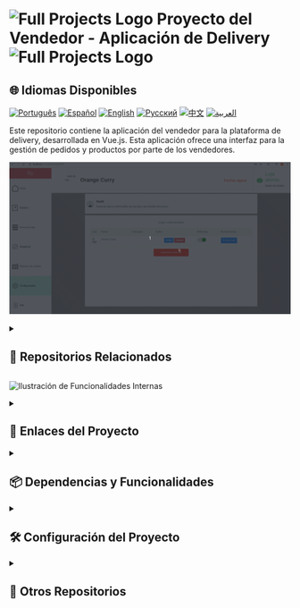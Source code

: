 # <img src="https://cdn-icons-png.flaticon.com/128/83/83522.png" alt="Full Projects Logo" width="42" height="30" /> Proyecto del Vendedor - Aplicación de Delivery <img src="https://cdn-icons-png.flaticon.com/128/83/83522.png" alt="Full Projects Logo" width="42" height="30" />

## 🌐 Idiomas Disponibles

[![Português](https://img.shields.io/badge/Português-green)](https://github.com/SamuelRocha91/seller_application/blob/main/README.md) [![Español](https://img.shields.io/badge/Español-yellow)](https://github.com/SamuelRocha91/seller_application/blob/main/README_es.md) [![English](https://img.shields.io/badge/English-blue)](https://github.com/SamuelRocha91/seller_application/blob/main/README_en.md) [![Русский](https://img.shields.io/badge/Русский-lightgrey)](https://github.com/SamuelRocha91/seller_application/blob/main/README_ru.md) [![中文](https://img.shields.io/badge/中文-red)](https://github.com/SamuelRocha91/seller_application/blob/main/README_ch.md) [![العربية](https://img.shields.io/badge/العربية-orange)](https://github.com/SamuelRocha91/seller_application/blob/main/README_ar.md)

Este repositorio contiene la aplicación del vendedor para la plataforma de delivery, desarrollada en Vue.js. Esta aplicación ofrece una interfaz para la gestión de pedidos y productos por parte de los vendedores.

![Ilustración de Registro de Usuario](./assets/internal.gif)

<details>
  <summary><h2>🔗 Repositorios Relacionados</h2></summary>

  - 💎 [Aplicación de Delivery](https://github.com/SamuelRocha91/delivery_back/blob/main/README_es.md) - Backend en Rails para la aplicación de delivery.
  - 🛒 [Aplicación del Consumidor](https://github.com/SamuelRocha91/consumy/blob/main/README_es.md) - Aplicación del consumidor.
  - 💲 [API de Paymenty](https://github.com/SamuelRocha91/paymenty/blob/main/README_es.md) - API de pago.

</details>

![Ilustración de Funcionalidades Internas](./assets/registerseller.gif)

<details>
  <summary><h2>📑 Enlaces del Proyecto</h2></summary>

- [Diseño en Figma](https://www.figma.com/file/tS8r4eROXBknYixtDcijXd/Meu-portf%C3%B3lio?type=design&node-id=0-1&mode=design&t=pL6yJYx6lOSWBGdw-0)

</details>

<details>
  <summary><h2>📦 Dependencias y Funcionalidades</h2></summary>

### Dependencias Principales

- **Vue.js:** Framework de JavaScript progresivo para construir interfaces de usuario.
- **Vue Router:** Para el enrutamiento de páginas en Vue.js.
- **Vite:** Herramienta de construcción para un desarrollo rápido y optimizado.
- **Vitest:** Framework de pruebas unitarias para Vue.js.
- **ESLint & Prettier:** Herramientas de linting y formateo de código para mantener la calidad del código.
- **TypeScript:** Soporte para TypeScript para un desarrollo más seguro y escalable.
- **Pinia:** Biblioteca de gestión de estado inspirada en Vuex.

### Funcionalidades Implementadas

- **Fetch Event Source:** Para la comunicación en tiempo real con el backend.
- **SweetAlert2:** Para mostrar alertas y diálogos bonitos y personalizados.
- **Vuedraggable:** Para el arrastre y suelta de elementos en la interfaz.

### Otras Herramientas y Plugins

- **@rails/actioncable:** Para la integración con WebSockets en el backend de Rails.
- **lodash.debounce:** Utilidad de funciones para facilitar las operaciones de debounce.
- **@types/rails__actioncable:** Tipos de TypeScript para ActionCable.

</details>

<details>
  <summary><h2>🛠️ Configuración del Proyecto</h2></summary>

Para un uso integrado, siga los pasos en:

- [Backend de Delivery](https://github.com/SamuelRocha91/delivery_back/blob/main/README_es.md) - Aplicación backend en Rails para la plataforma de delivery.

Para configurar y ejecutar el repositorio individualmente, siga los pasos a continuación:

### Prerrequisitos

Asegúrese de tener [Node.js](https://nodejs.org/) y [Yarn](https://classic.yarnpkg.com/lang/en/docs/install/) instalados en su máquina.

### Instalación de Dependencias

```sh
npm install
```

### Iniciar el Servidor de Desarrollo

Para iniciar el servidor de desarrollo, ejecute:

```sh
npm run dev
```

### Ejecutar Pruebas

Para ejecutar las pruebas unitarias, utilice:

```sh
npm run test:unit
```

</details>

<details>
  <summary><h2>📂 Otros Repositorios</h2></summary>

- 📏 [Aplicación de Precisión en React](https://github.com/SamuelRocha91/precisionReactApplication/blob/main/README_es.md) - Interfaz de registro de mediciones de gas y agua.
- 🤖 [API de Node](https://github.com/SamuelRocha91/apiMeasureWaterAndGas/blob/main/README_es.md) - API de medición y registro de consumo.

</details>